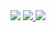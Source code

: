 <img src="https://github-readme-stats.vercel.app/api?username=thma&count_private=true&show_icons=true&theme=smaterial" />


<a href="https://thma.github.io/">
  <img src="https://github-readme-stats.vercel.app/api/pin/?username=thma&repo=thma.github.io&theme=material" />
</a>



<img  src="https://github-readme-stats.vercel.app/api/top-langs/?username=thma&layout=compact&theme=material&hide=javascript,html,python,jupyter notebook"/>
